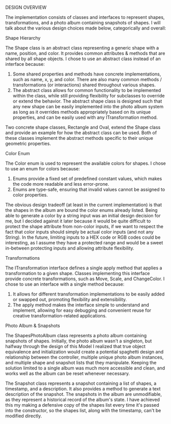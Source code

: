 DESIGN OVERVIEW

The implementation consists of classes and interfaces to represent shapes, transformations, and 
a photo album containing snapshots of shapes. I will talk about the various design choices made 
below, categorically and overall:

Shape Hierarchy

The Shape class is an abstract class representing a generic shape with a name, position, and 
color. It provides common attributes & methods that are shared by all shape objects. 
I chose to use an abstract class instead of an interface because:

1. Some shared properties and methods have concrete implementations, such as name, x, y, and 
   color. There are also many common methods / transformations (or interactions) shared throughout 
   various shapes. 
2. The abstract class allows for common functionality to be implemented within the class, 
while still providing flexibility for subclasses to override or extend the behavior. The 
   abstract shape class is designed such that any new shape can be easily implemented into the 
   photo album system as long as it overrides methods appropriately based on its unique 
   properties, and can be easily used with any ITransformation method.


Two concrete shape classes, Rectangle and Oval, extend the Shape class and provide an 
example for how the abstract class can be used. Both of these classes implement the abstract 
methods specific to their unique geometric properties.

Color Enum

The Color enum is used to represent the available colors for shapes. I chose 
to use an enum for colors because:

1. Enums provide a fixed set of predefined constant values, which makes the code 
more readable and less error-prone.
2. Enums are type-safe, ensuring that invalid values cannot be assigned to color properties.

The obvious design tradeoff (at least in the current implementation) is that the shapes in the 
album are bound the color enums already listed. Being able to generate a color by a string input 
was an initial design decision for me, but I decided against it later because it would be quite 
difficult to protect the shape attribute from non-color inputs, if we want to respect the fact 
that color inputs should simply be actual color inputs (and not any String). In the future, 
limiting inputs to a HEX code or RGB codes  could be interesting, as I assume they 
have a protected range and would be a sweet in-between protecting inputs and allowing 
attribute flexibility. 

Transformations

The ITransformation interface defines a single 
apply method that applies a transformation to a given shape. 
Classes implementing this interface provide concrete transformations, 
such as Move, Scale, and ChangeColor. I chose to use an interface with a single method because:

1. It allows for different transformation implementations to be easily added or swapped out, 
promoting flexibility and extensibility.
2. The apply method makes the interface simple to understand and implement, allowing for easy 
   debugging and convenient reuse for creative transformation-related applications. 

Photo Album & Snapshots

The ShapesPhotoAlbum class represents a photo album 
containing snapshots of shapes. Initially, the photo album wasn't a singleton, but halfway 
through the design of this Model I realized that true object equivalence and initialization 
would create a potential spaghetti design and relationship between the controller, multiple unique 
photo album instances, and multiple shape and snapshot lists that they manipulate. Keeping the 
solution limited 
to a single album was much more accessible and clean, and works well as the album can be reset 
whenever necessary. 

The Snapshot class represents a snapshot containing 
a list of shapes, a timestamp, and a description. 
It also provides a method to generate a text description of the snapshot.
The snapshots in the album are unmodifiable, as they represent
a historical record of the album's state. I have achieved this my making a defensive copy of the 
shapes list every time it's passed into the constructor, so the shapes list, along with the 
timestamp, can't be modified directly. 



